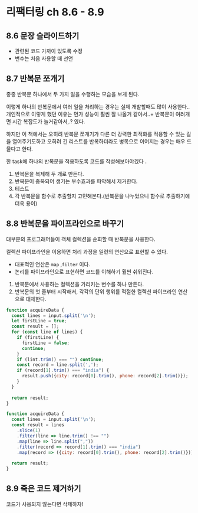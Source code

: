 # 리팩터링 ch 8.6 - 8.9

## 8.6 문장 슬라이드하기

- 관련된 코드 가까이 있도록 수정
- 변수는 처음 사용할 때 선언



## 8.7 반복문 쪼개기

종종 반복문 하나에서 두 가지 일을 수행하는 모습을 보게 된다.

이렇게 하나의 반복문에서 여러 일을 처리하는 경우는 실제 개발할때도 많이 사용한다..개인적으로 이렇게 했던 이유는 먼가 성능이 훨씬 잘 나올거 같아서..+ 반복문이 여러개면 시간 복잡도가 늘거같아서,.? 였다. 

하지만 이 책에서는 오히려 반복문 쪼개기가 다른 더 강력한 최적화를 적용할 수 있는 길을 열어주기도하고 오히려 긴 리스트를 반복하더라도 병목으로 이어지는 경우는 매우 드물다고 한다.

한 task에 하나의 반복문을 적용하도록 코드를 작성해보아야겠다 .



1. 반복문을 복제해 두 개로 만든다.
2. 반복문이 중복되어 생기는 부수효과를 파악해서 제거한다.
3. 테스트
4. 각 반복문을 함수로 추출할지 고민해본다.(반복문을 나누었으니 함수로 추출하기에 더욱 용이)



## 8.8 반복문을 파이프라인으로 바꾸기

대부분의 프로그래머들이 객체 컬렉션을 순회할 때 반복문을 사용한다.

컬렉션 파이프라인을 이용하면 처리 과정을 일련의 연산으로 표현할 수 있다. 

- 대표적인 연산은 `map` ,`filter` 이다.
- 논리를 파이프라인으로 표현하면 코드를 이해하기 훨씬 쉬워진다.



1. 반복문에서 사용하는 컬렉션을 가리키는 변수를 하나 만든다.
2. 반복문의 첫 줄부터 시작해서, 각각의 단위 행위를 적절한 컬렉션 파이프라인 연산으로 대체한다.



```javascript
function acquireData {
  const lines = input.split('\n');
  let firstLine = true;
  const result = [];
  for (const line of lines) {
    if (firstLine) {
      firstLine = false;
      continue;
    }
    if (lint.trim() === "") continue;
    const record = line.split(',');
    if (record[1].trim() === "india") {
      result.push({city: record[0].trim(), phone: record[2].trim()});
    }
  }
  
  return result;
}
```



```javascript
function acquireData {
  const lines = input.split('\n');
  const result = lines
  	.slice(1)
  	.filter(line => line.trim() !== "")
  	.map(line => line.split(","))
  	.filter(record => record[1].trim() === "india")
  	.map(record => ({city: record[0].trim(), phone: record[2].trim()}));
  
  return result;
}
```



## 8.9 죽은 코드 제거하기

 코드가 사용되지 않는다면 삭제하자!
